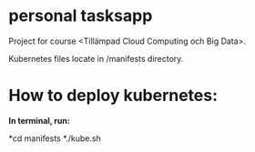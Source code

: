# personal tasksapp
Project for course <Tillämpad Cloud Computing och Big Data>.

Kubernetes files locate in /manifests directory. 

# How to deploy kubernetes:

**In terminal, run:**

*cd manifests
*./kube.sh 
